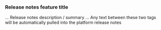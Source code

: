 <!--- IMPORTANT: Please attach or create an issue submitting a Pull Request. -->

<!-- REVIEW: please choose at least 2 reviewers, such that:
 - at least one reviewer is an expert of the specific code/module that is being modified.
 - at least one reviewer does a quantitative/detailed review of the changes, i.e., fully understands the changes.
 - at least one reviewer checks that the code follows the guidelines in CONTRIBUTING.md (see link to the right of this page).
Note: it doesn't matter how these three aspects are split among the two reviewers, but it is important they are all fulfilled.
 -->
 
<!--start_release_notes-->
### Release notes feature title
... Release notes description / summary
... Any text between these two tags will be automatically pulled into the platform release notes
<!--end_release_notes-->
